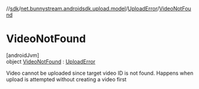 //[sdk](../../../../index.md)/[net.bunnystream.androidsdk.upload.model](../../index.md)/[UploadError](../index.md)/[VideoNotFound](index.md)

# VideoNotFound

[androidJvm]\
object [VideoNotFound](index.md) : [UploadError](../index.md)

Video cannot be uploaded since target video ID is not found. Happens when upload is attempted without creating a video first
